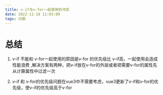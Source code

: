 ```yaml
---
title: v-if与v-for一起使用的冲突
date: 2022-11-18 11:03:09
tags: 问题
---
```


# 总结

1. v-if 不能和 v-for一起使用的原因是v-for 的优先级比 v-if高，一起使用会造成性能浪费 ,解决方案有两种，把v-if放在v-for的外层或者把需要v-for的属性先从计算属性中过滤一次
   
2. v-if 和  v-for的优先级问题在vue3中不需要考虑，vue3更新了v-if和v-for的优先级，使v-if的优先级高于v-for
   

